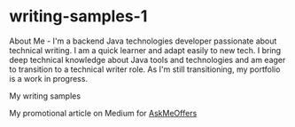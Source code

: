 # writing-samples-1
About Me - I'm a backend Java technologies developer passionate about technical writing. I am a quick learner and adapt easily to new tech. I bring deep technical knowledge about Java tools and technologies and am eager to transition to a technical writer role.
As I'm still transitioning, my portfolio is a work in progress. 

My writing samples

My promotional article on Medium for [AskMeOffers](https://medium.com/p/a83bf3bce994)
